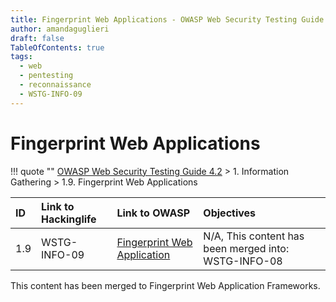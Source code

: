 ```yaml
---
title: Fingerprint Web Applications - OWASP Web Security Testing Guide
author: amandaguglieri
draft: false
TableOfContents: true
tags:
  - web
  - pentesting
  - reconnaissance
  - WSTG-INFO-09
---
```


# Fingerprint Web Applications


!!! quote ""
	[OWASP Web Security Testing Guide 4.2](index.md) > 1. Information Gathering > 1.9. Fingerprint Web Applications

|ID|Link to Hackinglife|Link to OWASP|Objectives|
|:---|:---|:---|:---|
|1.9|WSTG-INFO-09|[Fingerprint Web Application](https://owasp.org/www-project-web-security-testing-guide/latest/4-Web_Application_Security_Testing/01-Information_Gathering/09-Fingerprint_Web_Application)|N/A, This content has been merged into: WSTG-INFO-08|


This content has been merged to Fingerprint Web Application Frameworks.
